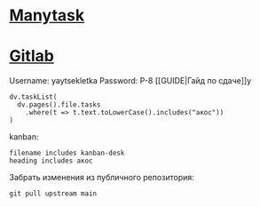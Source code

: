 # [Manytask](https://manytask.carzil.ru/mipt-os-basic-2025/)
# [Gitlab](https://gitlab.carzil.ru/mipt-os-basic-2025-autumn/yaytsekletka)
Username: yaytsekletka 
Password: P-8
[[GUIDE|Гайд по сдаче]]у
```dataviewjs
dv.taskList(
  dv.pages().file.tasks
    .where(t => t.text.toLowerCase().includes("акос"))
)
```
kanban:
```tasks
filename includes kanban-desk
heading includes акос

```

Забрать изменения из публичного репозитория:
```
git pull upstream main
```
